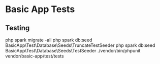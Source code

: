 # Basic App Tests

## Testing

php spark migrate -all
php spark db:seed BasicApp\Test\Database\Seeds\TruncateTestSeeder
php spark db:seed BasicApp\Test\Database\Seeds\TestSeeder
./vendor/bin/phpunit vendor/basic-app/test/tests
